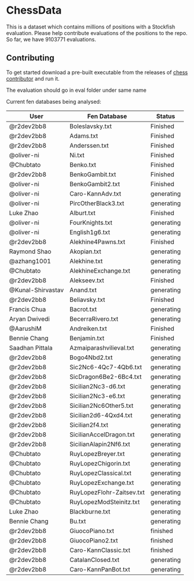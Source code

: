 # ChessData
This is a dataset which contains millions of positions with a Stockfish evaluation. Please help contribute evaluations of the positions to the repo. So far, we have 9103771 evaluations.


## Contributing
To get started download a pre-built executable from the releases of [chess contributor](https://github.com/r2dev2bb8/ChessDataContributor/releases) and run it.


The evaluation should go in eval folder under same name

Current fen databases being analysed:

| User	 |	Fen Database | Status |
| -------|-------------- | ------ |
| @r2dev2bb8	 |	Boleslavsky.txt	 | Finished |
| @r2dev2bb8  |  Adams.txt        | Finished |
| @r2dev2bb8  |  Anderssen.txt    | Finished |
| @oliver-ni  |  Ni.txt           | Finished |
| @Chubtato  |  Benko.txt     | Finished |
| @r2dev2bb8  | BenkoGambit.txt | Finished  |
| @oliver-ni  |  BenkoGambit2.txt  | Finished |
| @oliver-ni  |  Caro-KannAdv.txt  | generating |
| @oliver-ni  |  PircOtherBlack3.txt  | generating |
| Luke Zhao   |  Alburt.txt  | Finished |
| @oliver-ni  |  FourKnights.txt  | generating |
| @oliver-ni  |  English1g6.txt  | generating |
| @r2dev2bb8  |  Alekhine4Pawns.txt | Finished |
| Raymond Shao|  Akopian.txt    | generating |
| @azhang1001 |  Alekhine.txt   | generating |
| @Chubtato   |  AlekhineExchange.txt | generating |
| @r2dev2bb8  |  Alekseev.txt | Finished |
| @Kunal-Shirvastav| Anand.txt| generating |
| @r2dev2bb8  | Beliavsky.txt | Finished |
| Francis Chua| Bacrot.txt    | generating |
| Aryan Dwivedi| BecerraRivero.txt | generating |
| @AarushiM   | Andreiken.txt | Finished |
| Bennie Chang| Benjamin.txt  | Finished |
| Saadhan Pittala | Azmaiparashvilieval.txt | generating |
| @r2dev2bb8  | Bogo4Nbd2.txt | generating |
| @r2dev2bb8  | Sic2Nc6-4Qc7-4Qb6.txt | generating |
| @r2dev2bb8  | SicDragon6Be2-6Bc4.txt| generating |
| @r2dev2bb8  | Sicilian2Nc3-d6.txt   | generating |
| @r2dev2bb8  | Sicilian2Nc3-e6.txt   | generating |
| @r2dev2bb8  | Sicilian2Nc6Other5.txt| generating |
| @r2dev2bb8  | Sicilian2d6-4Qxd4.txt | generating |
| @r2dev2bb8  | Sicilian2f4.txt       | generating |
| @r2dev2bb8  | SicilianAccelDragon.txt| generating|
| @r2dev2bb8  | SicilianAlapin2Nf6.txt| generating | 
| @Chubtato   | RuyLopezBreyer.txt | generating|
| @Chubtato   | RuyLopezChigorin.txt    | generating |
| @Chubtato   | RuyLopezClassical.txt   | generating |
| @Chubtato   | RuyLopezExchange.txt    | generating |
| @Chubtato   | RuyLopezFlohr-Zaitsev.txt| generating |
| @Chubtato   | RuyLopezModSteinitz.txt | generating |
| Luke Zhao   | Blackburne.txt | generating |
| Bennie Chang| Bu.txt | generating |
| @r2dev2bb8  | GiuocoPiano.txt | finished |
| @r2dev2bb8  | GiuocoPiano2.txt | finished |
| @r2dev2bb8  | Caro-KannClassic.txt | finished |
| @r2dev2bb8  | CatalanClosed.txt | generating |
| @r2dev2bb8  | Caro-KannPanBot.txt | generating |

